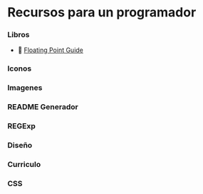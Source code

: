# Recursos para un programador

### Libros
- :page_facing_up: [Floating Point Guide](http://floating-point-gui.de/)

### Iconos

### Imagenes

### README Generador

### REGExp

### Diseño

### Curriculo

### CSS


